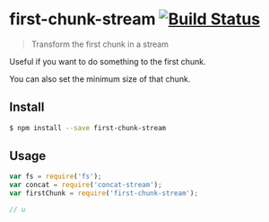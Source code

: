 # first-chunk-stream [![Build Status](https://travis-ci.org/sindresorhus/first-chunk-stream.svg?branch=master)](https://travis-ci.org/sindresorhus/first-chunk-stream)

> Transform the first chunk in a stream

Useful if you want to do something to the first chunk.

You can also set the minimum size of that chunk.


## Install

```sh
$ npm install --save first-chunk-stream
```


## Usage

```js
var fs = require('fs');
var concat = require('concat-stream');
var firstChunk = require('first-chunk-stream');

// u